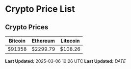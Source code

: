 # Crypto Price List

## Crypto Prices
| Bitcoin | Ethereum | Litecoin |
| ------- | -------- | -------- |
| $91358 | $2299.79 | $108.26 |
**Last Updated:** 2025-03-06 10:26 UTC
**Last Updated:** $DATE$
